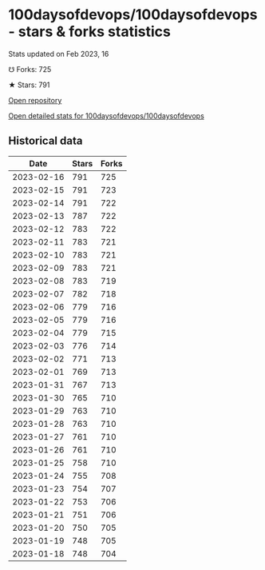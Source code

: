 # 100daysofdevops/100daysofdevops - stars & forks statistics

Stats updated on Feb 2023, 16

☋ Forks: 725

★ Stars: 791

[Open repository](https://github.com/100daysofdevops/100daysofdevops)

[Open detailed stats for 100daysofdevops/100daysofdevops](https://reviewgithub.com/rep/100daysofdevops/100daysofdevops)

## Historical data
| Date | Stars | Forks |
|------|-------|-------|
| 2023-02-16 | 791 | 725 | 
| 2023-02-15 | 791 | 723 | 
| 2023-02-14 | 791 | 722 | 
| 2023-02-13 | 787 | 722 | 
| 2023-02-12 | 783 | 722 | 
| 2023-02-11 | 783 | 721 | 
| 2023-02-10 | 783 | 721 | 
| 2023-02-09 | 783 | 721 | 
| 2023-02-08 | 783 | 719 | 
| 2023-02-07 | 782 | 718 | 
| 2023-02-06 | 779 | 716 | 
| 2023-02-05 | 779 | 716 | 
| 2023-02-04 | 779 | 715 | 
| 2023-02-03 | 776 | 714 | 
| 2023-02-02 | 771 | 713 | 
| 2023-02-01 | 769 | 713 | 
| 2023-01-31 | 767 | 713 | 
| 2023-01-30 | 765 | 710 | 
| 2023-01-29 | 763 | 710 | 
| 2023-01-28 | 763 | 710 | 
| 2023-01-27 | 761 | 710 | 
| 2023-01-26 | 761 | 710 | 
| 2023-01-25 | 758 | 710 | 
| 2023-01-24 | 755 | 708 | 
| 2023-01-23 | 754 | 707 | 
| 2023-01-22 | 753 | 706 | 
| 2023-01-21 | 751 | 706 | 
| 2023-01-20 | 750 | 705 | 
| 2023-01-19 | 748 | 705 | 
| 2023-01-18 | 748 | 704 | 

